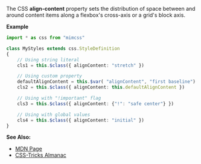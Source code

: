 The CSS **align-content** property sets the distribution of space between and around content items along a flexbox's cross-axis or a grid's block axis.

**Example**

```typescript
import * as css from "mimcss"

class MyStyles extends css.StyleDefinition
{
    // Using string literal
    cls1 = this.$class({ alignContent: "stretch" })

    // Using custom property
    defaultAlignContent = this.$var( "alignContent", "first baseline")
    cls2 = this.$class({ alignContent: this.defaultAlignContent })

    // Using with "!important" flag
    cls3 = this.$class({ alignContent: {"!": "safe center"} })

    // Using with global values
    cls4 = this.$class({ alignContent: "initial" })
}
```

**See Also:**
- <a href="https://developer.mozilla.org/en-US/docs/Web/CSS/align-content" target="mdn">MDN Page</a>
- <a href="https://css-tricks.com/almanac/properties/a/align-content" target="mdn">CSS-Tricks Almanac</a>

